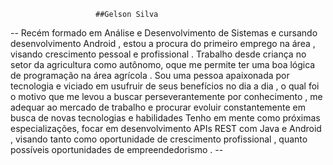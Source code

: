                        ##Gelson Silva                  
 -- Recém formado em Análise e Desenvolvimento de Sistemas e cursando desenvolvimento Android  , estou a procura do primeiro emprego na área , visando crescimento pessoal e profissional . 
  Trabalho desde criança no setor da agricultura como autônomo, oque me permite ter uma boa lógica de programação na área agrícola . Sou uma pessoa apaixonada por tecnologia  e viciado 
em usufruir de seus benefícios no dia a dia , o qual foi o  motivo que me levou a  buscar perseverantemente por conhecimento  , me adequar ao mercado de trabalho e  procurar evoluir
constantemente  em busca de novas tecnologias e habilidades 
  Tenho em mente como   próximas  especializações, focar em desenvolvimento  APIs REST com Java e Android , visando tanto como oportunidade de crescimento profissional , quanto possíveis 
oportunidades de empreendedorismo . --
             
